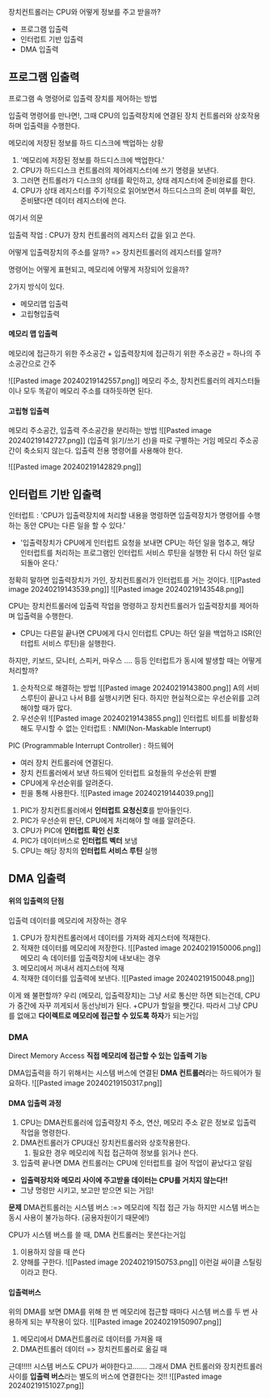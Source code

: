 장치컨트롤러는 CPU와 어떻게 정보를 주고 받을까?
- 프로그램 입출력
- 인터럽트 기반 입출력
- DMA 입출력


## 프로그램 입출력
프로그램 속 명령어로 입출력 장치를 제어하는 방법

입출력 명령어를 만나면!, 그때 CPU의 입출력장치에 연결된 장치 컨트롤러와 상호작용하며 입출력을 수행한다.

메모리에 저장된 정보를 하드 디스크에 백업하는 상황
1. '메모리에 저장된 정보를 하드디스크에 백업한다.'
2. CPU가 하드디스크 컨트롤러의 제어레지스터에 쓰기 명령을 보낸다.
3. 그러면 컨트롤러가 디스크의 상태를 확인하고, 상태 레지스터에 준비완료를 한다.
4. CPU가 상태 레지스터를 주기적으로 읽어보면서 하드디스크의 준비 여부를 확인, 준비됐다면 데이터 레지스터에 쓴다.

여기서 의문

입출력 작업 : CPU가 장치 컨트롤러의 레지스터 값을 읽고 쓴다.

어떻게 입출력장치의 주소를 알까? => 장치컨트롤러의 레지스터를 알까?

명령어는 어떻게 표현되고, 메모리에 어떻게 저장되어 있을까?

2가지 방식이 있다.
- 메모리맵 입출력
- 고립형입출력

#### 메모리 맵 입출력

메모리에 접근하기 위한 주소공간 + 입출력장치에 접근하기 위한 주소공간 = 하나의 주소공간으로 간주

![[Pasted image 20240219142557.png]]
메모리 주소, 장치컨트롤러의 레지스터들이나 모두 똑같이 메모리 주소를 대하듯하면 된다.

#### 고립형 입출력
메모리 주소공간, 입출력 주소공간을 분리하는 방법
![[Pasted image 20240219142727.png]]
(입출력 읽기/쓰기 선)을 따로 구별하는 거임
메모리 주소공간이 축소되지 않는다.
입출력 전용 명령어를 사용해야 한다.

![[Pasted image 20240219142829.png]]

## 인터럽트 기반 입출력

인터럽트 : 'CPU가 입출력장치에 처리할 내용을 명령하면 입출력장치가 명령어를 수행하는 동안 CPU는 다른 일을 할 수 있다.'
- '입출력장치가 CPU에게 인터럽트 요청을 보내면 CPU는 하던 일을 멈추고, 해당 인터럽트를 처리하는 프로그램인 인터럽트 서비스 루틴을 실행한 뒤 다시 하던 일로 되돌아 온다.'

정확히 말하면 입출력장치가 가인, 장치컨트롤러가 인터럽트를 거는 것이다.
![[Pasted image 20240219143539.png]]
![[Pasted image 20240219143548.png]]

CPU는 장치컨트롤러에 입출력 작업을 명령하고
장치컨트롤러가 입출력장치를 제어하며 입출력을 수행한다.
- CPU는 다른일
끝나면 CPU에게 다시 인터럽트
CPU는 하던 일을 백업하고 ISR(인터럽트 서비스 루틴)을 실행한다.

하지만, 키보드, 모니터, 스피커, 마우스 .... 등등 인터럽트가 동시에 발생할 때는 어떻게 처리할까?

1. 순차적으로 해결하는 방법
![[Pasted image 20240219143800.png]]
A의 서비스루틴이 끝나고 나서 B를 실행시키면 된다.
하지만 현실적으로는 우선순위를 고려해야할 때가 많다.
2. 우선순위
![[Pasted image 20240219143855.png]]
인터럽트 비트를 비활성화해도 무시할 수 없는 인터럽트 : NMI(Non-Maskable Interrupt)

PIC (Programmable Interrupt Controller) : 하드웨어
- 여러 장치 컨트롤러에 연결된다.
- 장치 컨트롤러에서 보낸 하드웨어 인터럽트 요청들의 우선순위 판별
- CPU에게 우선순위를 알려준다.
- 핀을 통해 사용한다.
![[Pasted image 20240219144039.png]]
1. PIC가 장치컨트롤러에서 **인터럽트 요청신호**를 받아들인다.
2. PIC가 우선순위 판단, CPU에게 처리해야 할 애를 알려준다.
3. CPU가 PIC에 **인터럽트 확인 신호**
4. PIC가 데이터버스로 **인터럽트 벡터** 보냄
5. CPU는 해당 장치의 **인터럽트 서비스 루틴** 실행

## DMA 입출력

#### 위의 입출력의 단점

입출력 데이터를 메모리에 저장하는 경우
1. CPU가 장치컨트롤러에서 데이터를 가져와 레지스터에 적재한다.
2. 적재한 데이터를 메모리에 저장한다.
![[Pasted image 20240219150006.png]]
메모리 속 데이터를 입출력장치에 내보내는 경우
1. 메모리에서 꺼내서 레지스터에 적재
2. 적재한 데이터를 입출력에 보낸다.
![[Pasted image 20240219150048.png]]


이게 왜 불편할까?
우리 (메모리, 입출력장치)는 그냥 서로 통신만 하면 되는건데,
CPU가 중간에 자꾸 끼게되서 동선낭비가 된다.
+CPU가 할일을 뺏긴다.
따라서 그냥 CPU를 없애고 **다이렉트로 메모리에 접근할 수 있도록 하자**가 되는거임

### DMA
Direct Memory Access
**직접 메모리에 접근할 수 있는 입출력 기능**

DMA입출력을 하기 위해서는 시스템 버스에 연결된 **DMA 컨트롤러**라는 하드웨어가 필요하다.
![[Pasted image 20240219150317.png]]

#### DMA 입출력 과정
1. CPU는 DMA컨트롤러에 입출력장치 주소, 연산, 메모리 주소 같은 정보로 입출력 작업을 명령한다.
2. DMA컨트롤러가 CPU대신 장치컨트롤러와 상호작용한다.
	1. 필요한 경우 메모리에 직접 접근하여 정보를 읽거나 쓴다.
3. 입출력 끝나면 DMA 컨트롤러는 CPU에 인터럽트를 걸어 작업이 끝났다고 알림

- **입출력장치와 메모리 사이에 주고받을 데이터는 CPU를 거치지 않는다!!**
- 그냥 명령만 시키고, 보고만 받으면 되는 거임!

**문제**
DMA컨트롤러는 시스템 버스 :=> 메모리에 직접 접근 가능
하지만 시스템 버스는 동시 사용이 불가능하다. (공용자원이기 때문에!)

CPU가 시스템 버스를 쓸 때, DMA 컨트롤러는 못쓴다는거임
1. 이용하지 않을 때 쓴다
2. 양해를 구한다.
![[Pasted image 20240219150753.png]]
이런걸 싸이클 스틸링이라고 한다.

#### 입출력버스
위의 DMA를 보면 DMA를 위해 한 번 메모리에 접근할 때마다 시스템 버스를 두 번 사용하게 되는 부작용이 있다.
![[Pasted image 20240219150907.png]]
1. 메모리에서 DMA컨트롤러로 데이터를 가져올 때
2. DMA컨트롤러 데이터 => 장치컨트롤러로 옮길 때

근데!!!!!
시스템 버스도 CPU가 써야한다고.......
그래서 DMA 컨트롤러와 장치컨트롤러 사이를 **입출력 버스**라는 별도의 버스에 연결한다는 것!!
![[Pasted image 20240219151027.png]]